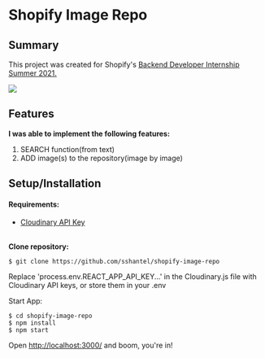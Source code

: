 # Shopify Image Repo

## Summary

This project was created for Shopify's <a href="https://jobs.smartrecruiters.com/ni/Shopify/1529b84e-da5f-49d4-b408-09f0050732be-backend-developer-intern-remote-summer-2021">Backend Developer Internship Summer 2021. </a>

![](images/shopify_giphy.gif)

## <a name="features"></a>Features

<b>I was able to implement the following features:</b>

1. SEARCH function(from text)
2. ADD image(s) to the repository(image by image)

## <a name="installation"></a>Setup/Installation

#### Requirements:

- [Cloudinary API Key](https://cloudinary.com/documentation/admin_api)

<br> 
<b>Clone repository:</b>

```
$ git clone https://github.com/sshantel/shopify-image-repo
```

Replace 'process.env.REACT_APP_API_KEY...' in the Cloudinary.js file with Cloudinary API keys, or store them in your .env

Start App:

```
$ cd shopify-image-repo
$ npm install
$ npm start
```

Open [http://localhost:3000/](http://localhost:3000/) and boom, you're in!
